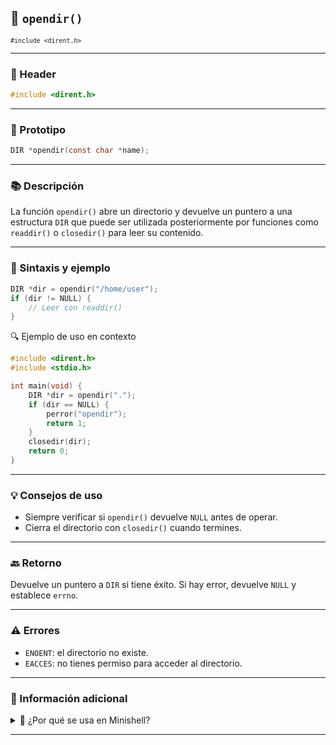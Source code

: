 
## 🧩 `opendir()`  
<small><code>#include &lt;dirent.h&gt;</code></small>

---

### 🧾 Header
```c
#include <dirent.h>
```

---

### 🧪 Prototipo
```c
DIR *opendir(const char *name);
```

---

### 📚 Descripción
La función `opendir()` abre un directorio y devuelve un puntero a una estructura `DIR` que puede ser utilizada posteriormente por funciones como `readdir()` o `closedir()` para leer su contenido.

---

### 🧰 Sintaxis y ejemplo
```c
DIR *dir = opendir("/home/user");
if (dir != NULL) {
    // Leer con readdir()
}
```

<summary>🔍 Ejemplo de uso en contexto</summary>

```c
#include <dirent.h>
#include <stdio.h>

int main(void) {
    DIR *dir = opendir(".");
    if (dir == NULL) {
        perror("opendir");
        return 1;
    }
    closedir(dir);
    return 0;
}
```


---

### 💡 Consejos de uso
- Siempre verificar si `opendir()` devuelve `NULL` antes de operar.
- Cierra el directorio con `closedir()` cuando termines.

---

### 🔙 Retorno
Devuelve un puntero a `DIR` si tiene éxito. Si hay error, devuelve `NULL` y establece `errno`.

---

### ⚠️ Errores
- `ENOENT`: el directorio no existe.
- `EACCES`: no tienes permiso para acceder al directorio.

---

### 🧭 Información adicional
<details>
<summary>📎 ¿Por qué se usa en Minishell?</summary>

Se puede usar para listar archivos de un directorio (como en un posible comando `ls`) o para verificar que una ruta dada realmente corresponde a un directorio.

</details>

---
